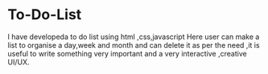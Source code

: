 # To-Do-List
I have developeda to do list using html ,css,javascript
Here user can make a list to organise a day,week and month and can delete it as per the need ,it is useful to write something very important and a very interactive ,creative UI/UX.
